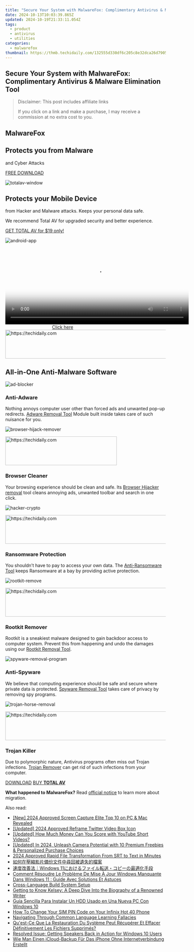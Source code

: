 ```yaml
---
title: "Secure Your System with MalwareFox: Complimentary Antivirus & Malware Elimination Tool"
date: 2024-10-13T10:03:39.865Z
updated: 2024-10-19T21:33:11.054Z
tags:
  - product
  - antivirus
  - utilities
categories:
  - malwarefox
thumbnail: https://thmb.techidaily.com/132555d330df6c205c8e32dca26d7905a91b5054d60d992a4b9ddb9496678dda.png
---
```


## Secure Your System with MalwareFox: Complimentary Antivirus & Malware Elimination Tool

>  Disclaimer: This post includes affiliate links
>
>  If you click on a link and make a purchase, I may receive a commission at no extra cost to you.
>

## MalwareFox

## Protects you from Malware
and Cyber Attacks

[FREE DOWNLOAD](https://tools.techidaily.com/malwarefox/products/) 

![](https://www.malwarefox.com/wp-content/uploads/2022/07/totalav-window.webp "totalav-window")

## Protects your Mobile Device

from Hacker and Malware attacks. Keeps your personal data safe.

We recommend Total AV for upgraded security and better experience.

[GET TOTAL AV for $19 only!](https://tools.techidaily.com/malwarefox/products/) 

![](https://www.malwarefox.com/wp-content/uploads/2022/07/android-app.webp "android-app")

<!-- affiliate ads begin -->
<span id="1982499">
					<video width="576" height="240" style="cursor:pointer"
           poster="//a.impactradius-go.com/display-clicktoplayimage/1982499.png"
           onclick="if(!this.playClicked){this.play();this.setAttribute('controls',true);this.playClicked=true;}">
	   <source src="//a.impactradius-go.com/display-ad/22993-1982499">
	   <img src="//a.impactradius-go.com/display-clicktoplayimage/1982499.png" style="border: none; height: 100%; width: 100%; object-fit: contain">
	</video>
	<div style="width:360px;text-align:center"><a href="javascript:window.open(decodeURIComponent('https%3A%2F%2Fhomestyler.sjv.io%2Fc%2F5597632%2F1982499%2F22993'), '_blank');void(0);">Click here</a></div>
</span>
<img height="0" width="0" src="https://imp.pxf.io/i/5597632/1982499/22993" style="position:absolute;visibility:hidden;" border="0" />
<!-- affiliate ads end -->

<!-- affiliate ads begin -->
<a href="https://aligracehair.sjv.io/c/5597632/2115937/19272" target="_top" id="2115937">
  <img src="//a.impactradius-go.com/display-ad/19272-2115937" border="0" alt="https://techidaily.com" width="728" height="90"/>
</a>
<img height="0" width="0" src="https://aligracehair.sjv.io/i/5597632/2115937/19272" style="position:absolute;visibility:hidden;" border="0" />
<!-- affiliate ads end -->

## All-in-One Anti-Malware Software

![](https://www.malwarefox.com/wp-content/uploads/2018/07/ad-blocker.png "ad-blocker")

### Anti-Adware

Nothing annoys computer user other than forced ads and unwanted pop-up redirects. [Adware Removal Tool](https://tools.techidaily.com/malwarefox/products/) Module built inside takes care of such nuisance for you.

![](https://www.malwarefox.com/wp-content/uploads/2018/07/browser-hijack-remover.png "browser-hijack-remover")

<!-- affiliate ads begin -->
<a href="https://unicoeye.pxf.io/c/5597632/2148771/18498" target="_top" id="2148771">
  <img src="//a.impactradius-go.com/display-ad/18498-2148771" border="0" alt="https://techidaily.com" width="350" height="90"/>
</a>
<img height="0" width="0" src="https://unicoeye.pxf.io/i/5597632/2148771/18498" style="position:absolute;visibility:hidden;" border="0" />
<!-- affiliate ads end -->

### Browser Cleaner

Your browsing experience should be clean and safe. Its [Browser Hijacker removal](https://tools.techidaily.com/malwarefox/products/) tool cleans annoying ads, unwanted toolbar and search in one click.

![](https://www.malwarefox.com/wp-content/uploads/2018/07/hacker-crypto.png "hacker-crypto")

<!-- affiliate ads begin -->
<a href="https://appsumo.8odi.net/c/5597632/2123737/7443" target="_top" id="2123737">
  <img src="//a.impactradius-go.com/display-ad/7443-2123737" border="0" alt="https://techidaily.com" width="728" height="90"/>
</a>
<img height="0" width="0" src="https://appsumo.8odi.net/i/5597632/2123737/7443" style="position:absolute;visibility:hidden;" border="0" />
<!-- affiliate ads end -->

### Ransomware Protection

You shouldn’t have to pay to access your own data. The [Anti-Ransomware Tool](https://tools.techidaily.com/malwarefox/products/) keeps Ransomware at a bay by providing active protection.

![](https://www.malwarefox.com/wp-content/uploads/2018/07/rootkit-remove.png "rootkit-remove")

<!-- affiliate ads begin -->
<a href="https://aligracehair.sjv.io/c/5597632/1868575/19272" target="_top" id="1868575">
  <img src="//a.impactradius-go.com/display-ad/19272-1868575" border="0" alt="https://techidaily.com" width="728" height="90"/>
</a>
<img height="0" width="0" src="https://aligracehair.sjv.io/i/5597632/1868575/19272" style="position:absolute;visibility:hidden;" border="0" />
<!-- affiliate ads end -->

### Rootkit Remover

Rootkit is a sneakiest malware designed to gain backdoor access to computer system. Prevent this from happening and undo the damages using our [Rootkit Removal Tool](https://tools.techidaily.com/malwarefox/products/).

![](https://www.malwarefox.com/wp-content/uploads/2018/07/spyware-removal-program.png "spyware-removal-program")

### Anti-Spyware

We believe that computing experience should be safe and secure where private data is protected. [Spyware Removal Tool](https://tools.techidaily.com/malwarefox/products/) takes care of privacy by removing spy programs.

![](https://www.malwarefox.com/wp-content/uploads/2018/07/trojan-horse-removal.png "trojan-horse-removal")

<!-- affiliate ads begin -->
<a href="https://aligracehair.sjv.io/c/5597632/2087267/19272" target="_top" id="2087267">
  <img src="//a.impactradius-go.com/display-ad/19272-2087267" border="0" alt="https://techidaily.com" width="728" height="90"/>
</a>
<img height="0" width="0" src="https://aligracehair.sjv.io/i/5597632/2087267/19272" style="position:absolute;visibility:hidden;" border="0" />
<!-- affiliate ads end -->

### Trojan Killer

Due to polymorphic nature, Antivirus programs often miss out Trojan ​infections. [Trojan Remover](https://tools.techidaily.com/malwarefox/products/) can get rid of such infections from your computer.

[DOWNLOAD](https://tools.techidaily.com/malwarefox/products/) [BUY **TOTAL AV**](https://tools.techidaily.com/malwarefox/products/) 

**What happened to MalwareFox?** Read [official notice](https://tools.techidaily.com/malwarefox/products/) to learn more about migration.

<ins class="adsbygoogle"
     style="display:block"
     data-ad-format="autorelaxed"
     data-ad-client="ca-pub-7571918770474297"
     data-ad-slot="1223367746"></ins>

<ins class="adsbygoogle"
     style="display:block"
     data-ad-client="ca-pub-7571918770474297"
     data-ad-slot="8358498916"
     data-ad-format="auto"
     data-full-width-responsive="true"></ins>

<span class="atpl-alsoreadstyle">Also read:</span>
<div><ul>
<li><a href="https://screen-video-capture.techidaily.com/new-2024-approved-screen-capture-elite-top-10-on-pc-and-mac-revealed/"><u>[New] 2024 Approved Screen Capture Elite Top 10 on PC & Mac Revealed</u></a></li>
<li><a href="https://twitter-videos.techidaily.com/updated-2024-approved-reframe-twitter-video-box-icon/"><u>[Updated] 2024 Approved Reframe Twitter Video Box Icon</u></a></li>
<li><a href="https://facebook-record-videos.techidaily.com/updated-how-much-money-can-you-score-with-youtube-short-videos/"><u>[Updated] How Much Money Can You Score with YouTube Short Videos?</u></a></li>
<li><a href="https://fox-helps.techidaily.com/updated-in-2024-unleash-camera-potential-with-10-premium-freebies-and-personalized-purchase-choices/"><u>[Updated] In 2024, Unleash Camera Potential with 10 Premium Freebies & Personalized Purchase Choices</u></a></li>
<li><a href="https://extra-support.techidaily.com/2024-approved-rapid-file-transformation-from-srt-to-text-in-minutes/"><u>2024 Approved Rapid File Transformation From SRT to Text in Minutes</u></a></li>
<li><a href="https://win-special.techidaily.com/5aac5l2v5zyo5aot57iu5b2x54mh5ykz5lu95pah5lu25lit5bcl5zue6kkr6yg65asx55qe5qqu5qgi/"><u>如何在壓縮影片備份文件中尋回被遺失的檔案</u></a></li>
<li><a href="https://win-special.techidaily.com/1728480074371-windows-11/"><u>速度改善法｜Windows 11におけるファイル転送・コピーの最適化手段</u></a></li>
<li><a href="https://win-special.techidaily.com/comment-resoudre-le-probleme-de-mise-a-jour-windows-manquante-dans-windows-11-guide-avec-solutions-et-astuces/"><u>Comment Résoudre Le Problème De Mise À Jour Windows Manquante Dans Windows 11 : Guide Avec Solutions Et Astuces</u></a></li>
<li><a href="https://windows11.techidaily.com/cross-language-build-system-setup/"><u>Cross-Language Build System Setup</u></a></li>
<li><a href="https://win-special.techidaily.com/getting-to-know-kelsey-a-deep-dive-into-the-biography-of-a-renowned-writer/"><u>Getting to Know Kelsey: A Deep Dive Into the Biography of a Renowned Writer</u></a></li>
<li><a href="https://win-special.techidaily.com/guia-sencilla-para-instalar-un-hdd-usado-en-una-nueva-pc-con-windows-10/"><u>Guía Sencilla Para Instalar Un HDD Usado en Una Nueva PC Con Windows 10</u></a></li>
<li><a href="https://sim-unlock.techidaily.com/how-to-change-your-sim-pin-code-on-your-infinix-hot-40-phone-by-drfone-android/"><u>How To Change Your SIM PIN Code on Your Infinix Hot 40 Phone</u></a></li>
<li><a href="https://mondly-stories.techidaily.com/navigating-through-common-language-learning-fallacies/"><u>Navigating Through Common Language Learning Fallacies</u></a></li>
<li><a href="https://win-special.techidaily.com/quest-ce-que-la-restauration-du-systeme-peut-recuperer-et-effacer-definitivement-les-fichiers-supprimes/"><u>Qu'est-Ce Que La Restauration Du Système Peut Récupérer Et Effacer Définitivement Les Fichiers Supprimés?</u></a></li>
<li><a href="https://sound-issues.techidaily.com/resolved-issue-getting-speakers-back-in-action-for-windows-10-users/"><u>Resolved Issue: Getting Speakers Back in Action for Windows 10 Users</u></a></li>
<li><a href="https://win-special.techidaily.com/wie-man-einen-icloud-backup-fur-das-iphone-ohne-internetverbindung-erstellt/"><u>Wie Man Einen iCloud-Backup Für Das iPhone Ohne Internetverbindung Erstellt</u></a></li>
</ul></div>

